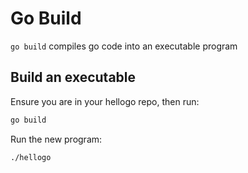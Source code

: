 # Go Build

`go build` compiles go code into an executable program

## Build an executable

Ensure you are in your hellogo repo, then run:

```bash
go build
```

Run the new program:

```bash
./hellogo
```
